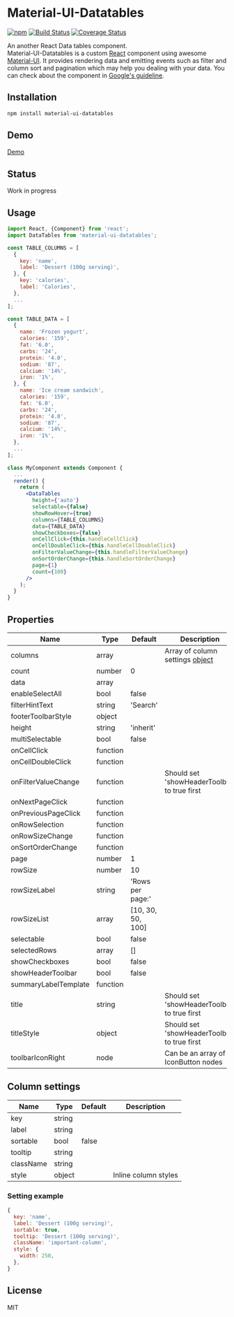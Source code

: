 # Material-UI-Datatables

[![npm](https://img.shields.io/npm/v/material-ui-datatables.svg)](https://www.npmjs.com/package/material-ui-datatables)
[![Build Status](https://travis-ci.org/hyojin/material-ui-datatables.svg?branch=master)](https://travis-ci.org/hyojin/material-ui-datatables)
[![Coverage Status](https://coveralls.io/repos/github/hyojin/material-ui-datatables/badge.svg?branch=master)](https://coveralls.io/github/hyojin/material-ui-datatables?branch=master)

An another React Data tables component.  
Material-UI-Datatables is a custom [React](https://facebook.github.io/react/) component using awesome [Material-UI](http://www.material-ui.com/). It provides rendering data and emitting events
 such as filter and column sort and pagination which may help you dealing with your data. You can check about the component in [Google's guideline](https://material.google.com/components/data-tables.html).

## Installation
```sh
npm install material-ui-datatables
```

## Demo
[Demo](https://hyojin.github.io/material-ui-datatables/)

## Status
Work in progress

## Usage
```jsx
import React, {Component} from 'react';
import DataTables from 'material-ui-datatables';

const TABLE_COLUMNS = [
  {
    key: 'name',
    label: 'Dessert (100g serving)',
  }, {
    key: 'calories',
    label: 'Calories',
  },
  ...
];

const TABLE_DATA = [
  {
    name: 'Frozen yogurt',
    calories: '159',
    fat: '6.0',
    carbs: '24',
    protein: '4.0',
    sodium: '87',
    calcium: '14%',
    iron: '1%',
  }, {
    name: 'Ice cream sandwich',
    calories: '159',
    fat: '6.0',
    carbs: '24',
    protein: '4.0',
    sodium: '87',
    calcium: '14%',
    iron: '1%',
  },
  ...
];

class MyComponent extends Component {
  ...
  render() {
    return (
      <DataTables
        height={'auto'}
        selectable={false}
        showRowHover={true}
        columns={TABLE_COLUMNS}
        data={TABLE_DATA}
        showCheckboxes={false}
        onCellClick={this.handleCellClick}
        onCellDoubleClick={this.handleCellDoubleClick}
        onFilterValueChange={this.handleFilterValueChange}
        onSortOrderChange={this.handleSortOrderChange}
        page={1}
        count={100}
      />
    );
  }
}
```

## Properties
| Name                 | Type      | Default           | Description                                  |
|----------------------|-----------|-------------------|----------------------------------------------|
| columns              | array     |                   | Array of column settings [object](https://github.com/hyojin/material-ui-datatables#column-settings) |
| count                | number    | 0                 |                                              |
| data                 | array     |                   |                                              |
| enableSelectAll      | bool      | false             |                                              |
| filterHintText       | string    | 'Search'          |                                              |
| footerToolbarStyle   | object    |                   |                                              |
| height               | string    | 'inherit'         |                                              |
| multiSelectable      | bool      | false             |                                              |
| onCellClick          | function  |                   |                                              |
| onCellDoubleClick    | function  |                   |                                              |
| onFilterValueChange  | function  |                   | Should set 'showHeaderToolbar' to true first |
| onNextPageClick      | function  |                   |                                              |
| onPreviousPageClick  | function  |                   |                                              |
| onRowSelection       | function  |                   |                                              |
| onRowSizeChange      | function  |                   |                                              |
| onSortOrderChange    | function  |                   |                                              |
| page                 | number    | 1                 |                                              |
| rowSize              | number    | 10                |                                              |
| rowSizeLabel         | string    | 'Rows per page:'  |                                              |
| rowSizeList          | array     | [10, 30, 50, 100] |                                              |
| selectable           | bool      | false             |                                              |
| selectedRows         | array     | []                |                                              |
| showCheckboxes       | bool      | false             |                                              |
| showHeaderToolbar    | bool      | false             |                                              |
| summaryLabelTemplate | function  |                   |                                              |
| title                | string    |                   | Should set 'showHeaderToolbar' to true first |
| titleStyle           | object    |                   | Should set 'showHeaderToolbar' to true first |
| toolbarIconRight     | node      |                   | Can be an array of IconButton nodes          |

## Column settings
| Name                 | Type      | Default           | Description                                  |
|----------------------|-----------|-------------------|----------------------------------------------|
| key                  | string    |                   |                                              |
| label                | string    |                   |                                              |
| sortable             | bool      | false             |                                              |
| tooltip              | string    |                   |                                              |
| className            | string    |                   |                                              |
| style                | object    |                   | Inline column styles                         |

### Setting example
```javascript
{
  key: 'name',
  label: 'Dessert (100g serving)',
  sortable: true,
  tooltip: 'Dessert (100g serving)',
  className: 'important-column',
  style: {
    width: 250,
  },
}
```

## License
MIT
